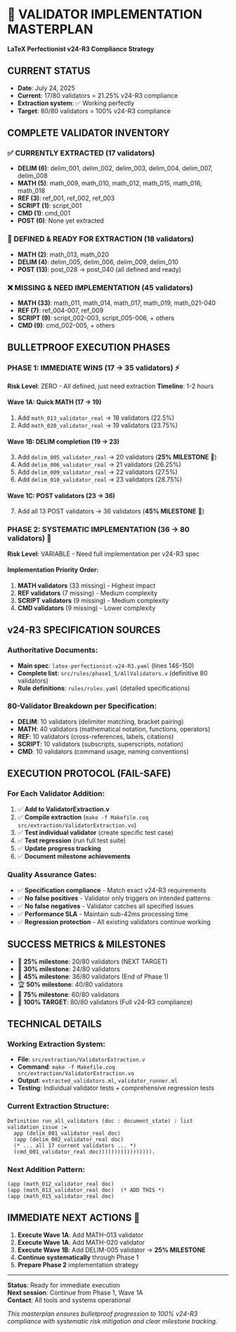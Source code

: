 # 🎯 VALIDATOR IMPLEMENTATION MASTERPLAN
**LaTeX Perfectionist v24-R3 Compliance Strategy**

## **CURRENT STATUS**
- **Date**: July 24, 2025
- **Current**: 17/80 validators = 21.25% v24-R3 compliance
- **Extraction system**: ✅ Working perfectly
- **Target**: 80/80 validators = 100% v24-R3 compliance

## **COMPLETE VALIDATOR INVENTORY**

### **✅ CURRENTLY EXTRACTED (17 validators)**
- **DELIM (6)**: delim_001, delim_002, delim_003, delim_004, delim_007, delim_008
- **MATH (5)**: math_009, math_010, math_012, math_015, math_016, math_018
- **REF (3)**: ref_001, ref_002, ref_003
- **SCRIPT (1)**: script_001
- **CMD (1)**: cmd_001
- **POST (0)**: None yet extracted

### **🎯 DEFINED & READY FOR EXTRACTION (18 validators)**
- **MATH (2)**: math_013, math_020
- **DELIM (4)**: delim_005, delim_006, delim_009, delim_010  
- **POST (13)**: post_028 → post_040 (all defined and ready)

### **❌ MISSING & NEED IMPLEMENTATION (45 validators)**
- **MATH (33)**: math_011, math_014, math_017, math_019, math_021-040
- **REF (7)**: ref_004-007, ref_009
- **SCRIPT (9)**: script_002-003, script_005-006, + others
- **CMD (9)**: cmd_002-005, + others

## **BULLETPROOF EXECUTION PHASES**

### **PHASE 1: IMMEDIATE WINS (17 → 35 validators)** ⚡️
**Risk Level**: ZERO - All defined, just need extraction
**Timeline**: 1-2 hours

#### **Wave 1A: Quick MATH (17 → 19)**
1. Add `math_013_validator_real` → 18 validators (22.5%)
2. Add `math_020_validator_real` → 19 validators (23.75%)

#### **Wave 1B: DELIM completion (19 → 23)**  
3. Add `delim_005_validator_real` → 20 validators (**25% MILESTONE** 🎯)
4. Add `delim_006_validator_real` → 21 validators (26.25%)
5. Add `delim_009_validator_real` → 22 validators (27.5%)
6. Add `delim_010_validator_real` → 23 validators (28.75%)

#### **Wave 1C: POST validators (23 → 36)**
7. Add all 13 POST validators → 36 validators (**45% MILESTONE** 🎉)

### **PHASE 2: SYSTEMATIC IMPLEMENTATION (36 → 80 validators)** 🔨
**Risk Level**: VARIABLE - Need full implementation per v24-R3 spec

#### **Implementation Priority Order:**
1. **MATH validators** (33 missing) - Highest impact
2. **REF validators** (7 missing) - Medium complexity  
3. **SCRIPT validators** (9 missing) - Medium complexity
4. **CMD validators** (9 missing) - Lower complexity

## **v24-R3 SPECIFICATION SOURCES**

### **Authoritative Documents:**
- **Main spec**: `latex‑perfectionist‑v24‑R3.yaml` (lines 146-150)
- **Complete list**: `src/rules/phase1_5/AllValidators.v` (definitive 80 validators)
- **Rule definitions**: `rules/rules.yaml` (detailed specifications)

### **80-Validator Breakdown per Specification:**
- **DELIM**: 10 validators (delimiter matching, bracket pairing)
- **MATH**: 40 validators (mathematical notation, functions, operators)  
- **REF**: 10 validators (cross-references, labels, citations)
- **SCRIPT**: 10 validators (subscripts, superscripts, notation)
- **CMD**: 10 validators (command usage, naming conventions)

## **EXECUTION PROTOCOL (FAIL-SAFE)**

### **For Each Validator Addition:**
1. ✅ **Add to ValidatorExtraction.v**
2. ✅ **Compile extraction** (`make -f Makefile.coq src/extraction/ValidatorExtraction.vo`)
3. ✅ **Test individual validator** (create specific test case)
4. ✅ **Test regression** (run full test suite)
5. ✅ **Update progress tracking**
6. ✅ **Document milestone achievements**

### **Quality Assurance Gates:**
- ✅ **Specification compliance** - Match exact v24-R3 requirements
- ✅ **No false positives** - Validator only triggers on intended patterns
- ✅ **No false negatives** - Validator catches all specified issues
- ✅ **Performance SLA** - Maintain sub-42ms processing time
- ✅ **Regression protection** - All existing validators continue working

## **SUCCESS METRICS & MILESTONES**

- 🥉 **25% milestone**: 20/80 validators (NEXT TARGET)
- 🥈 **30% milestone**: 24/80 validators  
- 🥇 **45% milestone**: 36/80 validators (End of Phase 1)
- 🏆 **50% milestone**: 40/80 validators
- 💎 **75% milestone**: 60/80 validators
- 👑 **100% TARGET**: 80/80 validators (Full v24-R3 compliance)

## **TECHNICAL DETAILS**

### **Working Extraction System:**
- **File**: `src/extraction/ValidatorExtraction.v`
- **Command**: `make -f Makefile.coq src/extraction/ValidatorExtraction.vo`
- **Output**: `extracted_validators.ml`, `validator_runner.ml`
- **Testing**: Individual validator tests + comprehensive regression tests

### **Current Extraction Structure:**
```coq
Definition run_all_validators (doc : document_state) : list validation_issue :=
  app (delim_001_validator_real doc)
  (app (delim_002_validator_real doc)
  (* ... all 17 current validators ... *)
  (cmd_001_validator_real doc))))))))))))))))).
```

### **Next Addition Pattern:**
```coq
(app (math_012_validator_real doc)
(app (math_013_validator_real doc)  (* ADD THIS *)
(app (math_015_validator_real doc)
```

## **IMMEDIATE NEXT ACTIONS** 🚀

1. **Execute Wave 1A**: Add MATH-013 validator
2. **Execute Wave 1A**: Add MATH-020 validator  
3. **Execute Wave 1B**: Add DELIM-005 validator → **25% MILESTONE**
4. **Continue systematically** through Phase 1
5. **Prepare Phase 2** implementation strategy

---

**Status**: Ready for immediate execution  
**Next session**: Continue from Phase 1, Wave 1A  
**Contact**: All tools and systems operational  

*This masterplan ensures bulletproof progression to 100% v24-R3 compliance with systematic risk mitigation and clear milestone tracking.*
